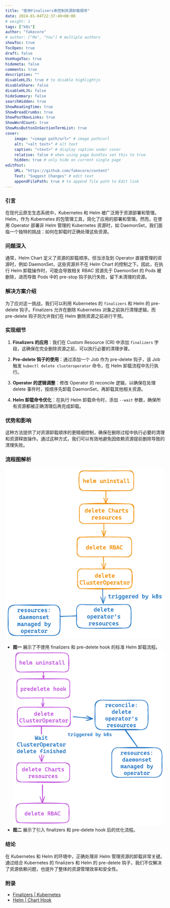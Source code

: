 ```yaml
---
title: "使用Finalizers来控制资源卸载顺序"
date: 2024-01-04T22:37:49+08:00
# weight: 1
tags: ["k8s"]
author: "fakecore"
# author: ["Me", "You"] # multiple authors
showToc: true
TocOpen: true
draft: false
UseHugoToc: true
hidemeta: false
comments: true
description: ""
disableHLJS: true # to disable highlightjs
disableShare: false
disableHLJS: false
hideSummary: false
searchHidden: true
ShowReadingTime: true
ShowBreadCrumbs: true
ShowPostNavLinks: true
ShowWordCount: true
ShowRssButtonInSectionTermList: true
cover:
    image: "<image path/url>" # image path/url
    alt: "<alt text>" # alt text
    caption: "<text>" # display caption under cover
    relative: false # when using page bundles set this to true
    hidden: true # only hide on current single page
editPost:
    URL: "https://github.com/fakecore/content"
    Text: "Suggest Changes" # edit text
    appendFilePath: true # to append file path to Edit link
---
```

### 引言
在现代云原生生态系统中，Kubernetes 和 Helm 被广泛用于资源部署和管理。Helm，作为 Kubernetes 的包管理工具，简化了应用的部署和管理。然而，在使用 Operator 部署非 Helm 管理的 Kubernetes 资源时，如 DaemonSet，我们面临一个独特的挑战：如何在卸载时正确处理这些资源。

### 问题深入
通常，Helm Chart 定义了资源的卸载顺序。但当涉及到 Operator 直接管理的资源时，例如 DaemonSet，这些资源并不在 Helm Chart 的控制之下。因此，在执行 Helm 卸载操作时，可能会导致相关 RBAC 资源先于 DaemonSet 的 Pods 被删除，进而导致 Pods 中的 pre-stop 钩子执行失败，留下未清理的资源。

### 解决方案介绍
为了应对这一挑战，我们可以利用 Kubernetes 的 `finalizers` 和 Helm 的 pre-delete 钩子。Finalizers 允许在删除 Kubernetes 对象之前执行清理逻辑，而 pre-delete 钩子则允许我们在 Helm 删除资源之前进行干预。

### 实现细节
1. **Finalizers 的应用**：我们在 Custom Resource (CR) 中添加 `finalizers` 字段，这确保在完全删除资源之前，可以执行必要的清理步骤。

2. **Pre-delete 钩子的使用**：通过添加一个 Job 作为 pre-delete 钩子，该 Job 触发 `kubectl delete clusteroperator` 命令，在 Helm 卸载流程中先行执行。

3. **Operator 的逻辑调整**：修改 Operator 的 reconcile 逻辑，以确保在处理 delete 事件时，按顺序先卸载 DaemonSet，再卸载其他相关资源。

4. **Helm 卸载命令优化**：在执行 Helm 卸载命令时，添加 `--wait` 参数，确保所有资源都被正确清理后再完成卸载。

### 优势和影响
这种方法提供了对资源卸载顺序的更精细控制，确保在删除过程中执行必要的清理和资源释放操作。通过这种方式，我们可以有效地避免因依赖资源提前删除导致的清理失败。

### 流程图解析
![](without_finalizers.png)
- **图一** 展示了不使用 finalizers 和 pre-delete hook 的标准 Helm 卸载流程。
![](with_finalizers.png)
- **图二** 展示了引入 finalizers 和 pre-delete hook 后的优化流程。

### 结论
在 Kubernetes 和 Helm 的环境中，正确处理非 Helm 管理资源的卸载非常关键。通过结合 Kubernetes 的 finalizers 和 Helm 的 pre-delete 钩子，我们不仅解决了资源依赖问题，也提升了整体的资源管理效率和安全性。

### 附录
- [Finalizers | Kubernetes](https://kubernetes.io/zh-cn/docs/concepts/overview/working-with-objects/finalizers/)
- [Helm | Chart Hook](https://helm.sh/zh/docs/topics/charts_hooks/)